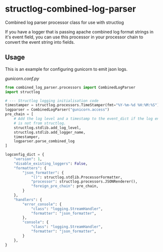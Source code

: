# structlog-combined-log-parser
Combined log parser processor class for use with structlog

If you have a logger that is passing apache combined log format strings in it's event field, you can use this processor 
in your processor chain to convert the event string into fields.

## Usage
This is an example for configuring gunicorn to emit json logs.

_gunicorn.conf.py_
```python
from combined_log_parser.processors import CombinedLogParser
import structlog

# --- Structlog logging initialisation code
timestamper = structlog.processors.TimeStamper(fmt="%Y-%m-%d %H:%M:%S")
logparser = CombinedLogParser("gunicorn.access")
pre_chain = [
    # Add the log level and a timestamp to the event_dict if the log entry
    # is not from structlog.
    structlog.stdlib.add_log_level,
    structlog.stdlib.add_logger_name,
    timestamper,
    logparser.parse_combined_log
]

logconfig_dict = {
    "version": 1,
    "disable_existing_loggers": False,
    "formatters": {
        "json_formatter": {
            "()": structlog.stdlib.ProcessorFormatter,
            "processor": structlog.processors.JSONRenderer(),
            "foreign_pre_chain": pre_chain,
        }
    },
    "handlers": {
        "error_console": {
            "class": "logging.StreamHandler",
            "formatter": "json_formatter",
        },
        "console": {
            "class": "logging.StreamHandler",
            "formatter": "json_formatter",
        }
    },
}
```


